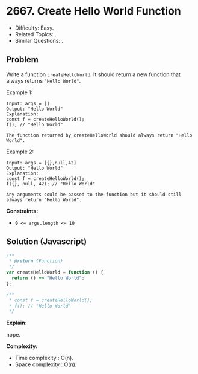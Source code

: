 # 2667. Create Hello World Function

- Difficulty: Easy.
- Related Topics: .
- Similar Questions: .

## Problem

Write a function `createHelloWorld`. It should return a new function that always returns `"Hello World"`.

Example 1:

```
Input: args = []
Output: "Hello World"
Explanation:
const f = createHelloWorld();
f(); // "Hello World"

The function returned by createHelloWorld should always return "Hello World".
```

Example 2:

```
Input: args = [{},null,42]
Output: "Hello World"
Explanation:
const f = createHelloWorld();
f({}, null, 42); // "Hello World"

Any arguments could be passed to the function but it should still always return "Hello World".
```

**Constraints:**

- `0 <= args.length <= 10`

## Solution (Javascript)

```javascript
/**
 * @return {Function}
 */
var createHelloWorld = function () {
  return () => "Hello World";
};

/**
 * const f = createHelloWorld();
 * f(); // "Hello World"
 */
```

**Explain:**

nope.

**Complexity:**

- Time complexity : O(n).
- Space complexity : O(n).
